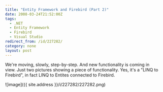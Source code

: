 ```yaml
---
title: "Entity Framework and Firebird (Part 2)"
date: 2008-03-24T21:52:00Z
tags:
  - .NET
  - Entity Framework
  - Firebird
  - Visual Studio
redirect_from: /id/227282/
category: none
layout: post
---
```

We're moving, slowly, step-by-step. And new functionality is coming in view. Just two pictures showing a piece of functionality. Yes, it's a "LINQ to Firebird", in fact LINQ to Entites connected to Firebird.

![image]({{ site.address }}/i/227282/227282.png)